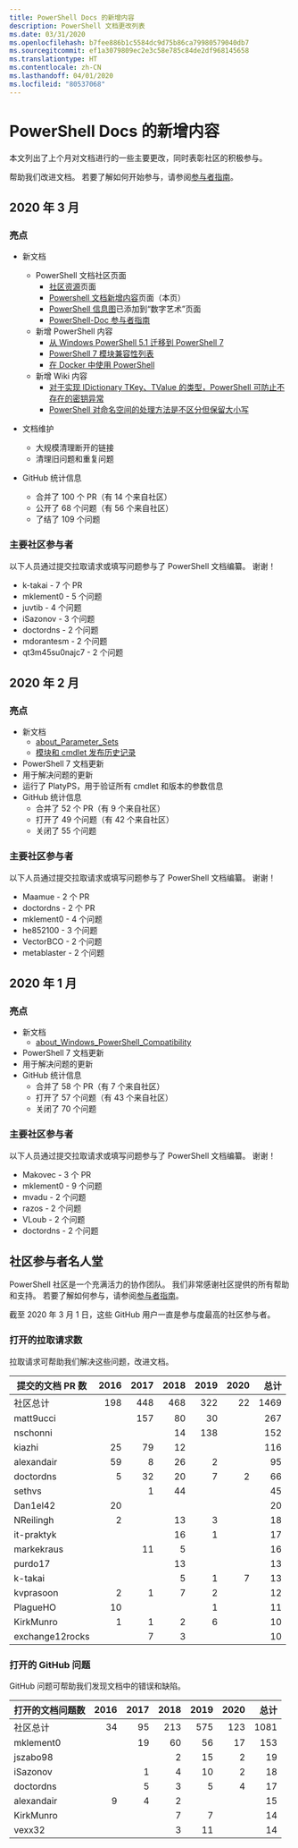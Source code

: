 ```yaml
---
title: PowerShell Docs 的新增内容
description: PowerShell 文档更改列表
ms.date: 03/31/2020
ms.openlocfilehash: b7fee886b1c5584dc9d75b86ca79980579040db7
ms.sourcegitcommit: ef1a3079809ec2e3c58e785c84de2df968145658
ms.translationtype: HT
ms.contentlocale: zh-CN
ms.lasthandoff: 04/01/2020
ms.locfileid: "80537068"
---
```

# <a name="whats-new-in-powershell-docs"></a>PowerShell Docs 的新增内容

本文列出了上个月对文档进行的一些主要更改，同时表彰社区的积极参与。

帮助我们改进文档。 若要了解如何开始参与，请参阅[参与者指南][contrib]。

## <a name="2020-march"></a>2020 年 3 月

### <a name="highlights"></a>亮点

- 新文档
  - PowerShell 文档社区页面
    - [社区资源](/powershell/scripting/community/community-support)页面
    - [Powershell 文档新增内容](#2020-march)页面（本页）
    - [PowerShell 信息图](https://github.com/MicrosoftDocs/PowerShell-Docs/blob/staging/assets/PowerShell_7_Infographic.pdf)已添加到“数字艺术”页面
    - [PowerShell-Doc 参与者指南](/powershell/scripting/community/contributing/overview?view=powershell-7)
  - 新增 PowerShell 内容
    - [从 Windows PowerShell 5.1 迁移到 PowerShell 7](/powershell/scripting/whats-new/migrating-from-windows-powershell-51-to-powershell-7)
    - [PowerShell 7 模块兼容性列表](/PowerShell/scripting/whats-new/module-compatibility)
    - [在 Docker 中使用 PowerShell](/powershell/scripting/install/powershell-in-docker)
  - 新增 Wiki 内容
    - [对于实现 IDictionary TKey、TValue 的类型，PowerShell 可防止不存在的密钥异常](https://github.com/MicrosoftDocs/PowerShell-Docs/wiki/PowerShell-prevents-exceptions-for-non-existent-keys-for-types-that-implement-IDictionary-TKey,-TValue-)
    - [PowerShell 对命名空间的处理方法是不区分但保留大小写](https://github.com/MicrosoftDocs/PowerShell-Docs/wiki/PowerShell's-treatment-of-namespaces-is-case-insensitive-but-case-preserving)

- 文档维护
  - 大规模清理断开的链接
  - 清理旧问题和重复问题

- GitHub 统计信息
  - 合并了 100 个 PR（有 14 个来自社区）
  - 公开了 68 个问题（有 56 个来自社区）
  - 了结了 109 个问题

### <a name="top-community-contributors"></a>主要社区参与者

以下人员通过提交拉取请求或填写问题参与了 PowerShell 文档编纂。 谢谢！

- k-takai - 7 个 PR
- mklement0 - 5 个问题
- juvtib - 4 个问题
- iSazonov - 3 个问题
- doctordns - 2 个问题
- mdorantesm - 2 个问题
- qt3m45su0najc7 - 2 个问题

## <a name="2020-february"></a>2020 年 2 月

### <a name="highlights"></a>亮点

- 新文档
  - [about_Parameter_Sets](/powershell/module/microsoft.powershell.core/about/about_parameter_sets)
  - [模块和 cmdlet 发布历史记录](/powershell/scripting/whats-new/cmdlet-versions)
- PowerShell 7 文档更新
- 用于解决问题的更新
- 运行了 PlatyPS，用于验证所有 cmdlet 和版本的参数信息
- GitHub 统计信息
  - 合并了 52 个 PR（有 9 个来自社区）
  - 打开了 49 个问题（有 42 个来自社区）
  - 关闭了 55 个问题

### <a name="top-community-contributors"></a>主要社区参与者

以下人员通过提交拉取请求或填写问题参与了 PowerShell 文档编纂。 谢谢！

- Maamue - 2 个 PR
- doctordns - 2 个 PR
- mklement0 - 4 个问题
- he852100 - 3 个问题
- VectorBCO - 2 个问题
- metablaster - 2 个问题

## <a name="2020-january"></a>2020 年 1 月

### <a name="highlights"></a>亮点

- 新文档
  - [about_Windows_PowerShell_Compatibility](/powershell/module/microsoft.powershell.core/about/about_Windows_PowerShell_Compatibility)
- PowerShell 7 文档更新
- 用于解决问题的更新
- GitHub 统计信息
  - 合并了 58 个 PR（有 7 个来自社区）
  - 打开了 57 个问题（有 43 个来自社区）
  - 关闭了 70 个问题

### <a name="top-community-contributors"></a>主要社区参与者

以下人员通过提交拉取请求或填写问题参与了 PowerShell 文档编纂。 谢谢！

- Makovec - 3 个 PR
- mklement0 - 9 个问题
- mvadu - 2 个问题
- razos - 2 个问题
- VLoub - 2 个问题
- doctordns - 2 个问题

## <a name="community-contributor-hall-of-fame"></a>社区参与者名人堂

PowerShell 社区是一个充满活力的协作团队。 我们非常感谢社区提供的所有帮助和支持。 若要了解如何参与，请参阅[参与者指南][contrib]。

截至 2020 年 3 月 1 日，这些 GitHub 用户一直是参与度最高的社区参与者。

### <a name="pull-requests-opened"></a>打开的拉取请求数

拉取请求可帮助我们解决这些问题，改进文档。

| 提交的文档 PR 数 | 2016 | 2017 | 2018 | 2019 | 2020 | 总计 |
| ------------------ | ---: | ---: | ---: | ---: | ---: | ----------: |
| 社区总计    |  198 |  448 |  468 |  322 |   22 |        1469 |
| matt9ucci          |      |  157 |   80 |   30 |      |         267 |
| nschonni           |      |      |   14 |  138 |      |         152 |
| kiazhi             |   25 |   79 |   12 |      |      |         116 |
| alexandair         |   59 |    8 |   26 |    2 |      |          95 |
| doctordns          |    5 |   32 |   20 |    7 |    2 |          66 |
| sethvs             |      |    1 |   44 |      |      |          45 |
| Dan1el42           |   20 |      |      |      |      |          20 |
| NReilingh          |    2 |      |   13 |    3 |      |          18 |
| it-praktyk         |      |      |   16 |    1 |      |          17 |
| markekraus         |      |   11 |    5 |      |      |          16 |
| purdo17            |      |      |   13 |      |      |          13 |
| k-takai            |      |      |    5 |    1 |    7 |          13 |
| kvprasoon          |    2 |    1 |    7 |    2 |      |          12 |
| PlagueHO           |   10 |      |      |    1 |      |          11 |
| KirkMunro          |    1 |    1 |    2 |    6 |      |          10 |
| exchange12rocks    |      |    7 |    3 |      |      |          10 |

### <a name="github-issues-opened"></a>打开的 GitHub 问题

GitHub 问题可帮助我们发现文档中的错误和缺陷。

| 打开的文档问题数 | 2016 | 2017 | 2018 | 2019 | 2020 | 总计 |
| ------------------ | ---: | ---: | ---: | ---: | ---: | ----------: |
| 社区总计    |   34 |   95 |  213 |  575 |  123 |        1081 |
| mklement0          |      |   19 |   60 |   56 |   17 |         153 |
| jszabo98           |      |      |    2 |   15 |    2 |          19 |
| iSazonov           |      |    1 |    4 |   10 |    2 |          18 |
| doctordns          |      |    5 |    3 |    5 |    4 |          17 |
| alexandair         |    9 |    4 |    2 |      |      |          15 |
| KirkMunro          |      |      |    7 |    7 |      |          14 |
| vexx32             |      |      |    3 |   11 |      |          14 |

<!-- Link references -->
[contrib]: contributing/overview.md